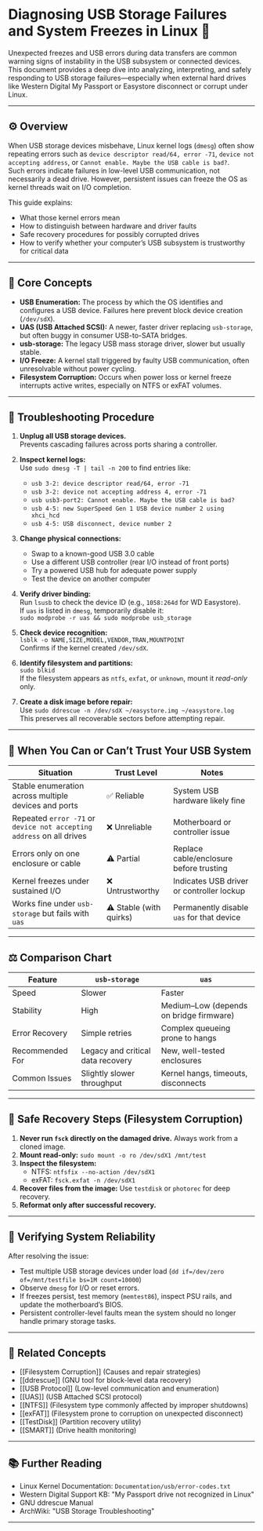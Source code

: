 # Diagnosing USB Storage Failures and System Freezes in Linux 💾

Unexpected freezes and USB errors during data transfers are common warning signs of instability in the USB subsystem or connected devices. This document provides a deep dive into analyzing, interpreting, and safely responding to USB storage failures—especially when external hard drives like Western Digital My Passport or Easystore disconnect or corrupt under Linux.

---

## ⚙️ Overview

When USB storage devices misbehave, Linux kernel logs (`dmesg`) often show repeating errors such as `device descriptor read/64, error -71`, `device not accepting address`, or `Cannot enable. Maybe the USB cable is bad?`.  
Such errors indicate failures in low-level USB communication, not necessarily a dead drive. However, persistent issues can freeze the OS as kernel threads wait on I/O completion.

This guide explains:
- What those kernel errors mean  
- How to distinguish between hardware and driver faults  
- Safe recovery procedures for possibly corrupted drives  
- How to verify whether your computer’s USB subsystem is trustworthy for critical data

---

## 🧠 Core Concepts

- **USB Enumeration:** The process by which the OS identifies and configures a USB device. Failures here prevent block device creation (`/dev/sdX`).  
- **UAS (USB Attached SCSI):** A newer, faster driver replacing `usb-storage`, but often buggy in consumer USB-to-SATA bridges.  
- **usb-storage:** The legacy USB mass storage driver, slower but usually stable.  
- **I/O Freeze:** A kernel stall triggered by faulty USB communication, often unresolvable without power cycling.  
- **Filesystem Corruption:** Occurs when power loss or kernel freeze interrupts active writes, especially on NTFS or exFAT volumes.

---

## 🧰 Troubleshooting Procedure

1. **Unplug all USB storage devices.**  
   Prevents cascading failures across ports sharing a controller.

2. **Inspect kernel logs:**  
   Use `sudo dmesg -T | tail -n 200` to find entries like:
   - `usb 3-2: device descriptor read/64, error -71`
   - `usb 3-2: device not accepting address 4, error -71`
   - `usb usb3-port2: Cannot enable. Maybe the USB cable is bad?`
   - `usb 4-5: new SuperSpeed Gen 1 USB device number 2 using xhci_hcd`
   - `usb 4-5: USB disconnect, device number 2`

3. **Change physical connections:**  
   - Swap to a known-good USB 3.0 cable  
   - Use a different USB controller (rear I/O instead of front ports)  
   - Try a powered USB hub for adequate power supply  
   - Test the device on another computer

4. **Verify driver binding:**  
   Run `lsusb` to check the device ID (e.g., `1058:264d` for WD Easystore).  
   If `uas` is listed in `dmesg`, temporarily disable it:  
   `sudo modprobe -r uas && sudo modprobe usb_storage`

5. **Check device recognition:**  
   `lsblk -o NAME,SIZE,MODEL,VENDOR,TRAN,MOUNTPOINT`  
   Confirms if the kernel created `/dev/sdX`.

6. **Identify filesystem and partitions:**  
   `sudo blkid`  
   If the filesystem appears as `ntfs`, `exfat`, or `unknown`, mount it *read-only* only.

7. **Create a disk image before repair:**  
   Use `sudo ddrescue -n /dev/sdX ~/easystore.img ~/easystore.log`  
   This preserves all recoverable sectors before attempting repair.

---

## 🧩 When You Can or Can’t Trust Your USB System

| Situation | Trust Level | Notes |
|------------|--------------|-------|
| Stable enumeration across multiple devices and ports | ✅ Reliable | System USB hardware likely fine |
| Repeated `error -71` or `device not accepting address` on all drives | ❌ Unreliable | Motherboard or controller issue |
| Errors only on one enclosure or cable | ⚠️ Partial | Replace cable/enclosure before trusting |
| Kernel freezes under sustained I/O | ❌ Untrustworthy | Indicates USB driver or controller lockup |
| Works fine under `usb-storage` but fails with `uas` | ⚠️ Stable (with quirks) | Permanently disable `uas` for that device |

---

## ⚖️ Comparison Chart

| Feature | `usb-storage` | `uas` |
|----------|----------------|-------|
| Speed | Slower | Faster |
| Stability | High | Medium–Low (depends on bridge firmware) |
| Error Recovery | Simple retries | Complex queueing prone to hangs |
| Recommended For | Legacy and critical data recovery | New, well-tested enclosures |
| Common Issues | Slightly slower throughput | Kernel hangs, timeouts, disconnects |

---

## 🧱 Safe Recovery Steps (Filesystem Corruption)

1. **Never run `fsck` directly on the damaged drive.** Always work from a cloned image.  
2. **Mount read-only:** `sudo mount -o ro /dev/sdX1 /mnt/test`  
3. **Inspect the filesystem:**  
   - NTFS: `ntfsfix --no-action /dev/sdX1`  
   - exFAT: `fsck.exfat -n /dev/sdX1`  
4. **Recover files from the image:** Use `testdisk` or `photorec` for deep recovery.  
5. **Reformat only after successful recovery.**

---

## 🧯 Verifying System Reliability

After resolving the issue:
- Test multiple USB storage devices under load (`dd if=/dev/zero of=/mnt/testfile bs=1M count=10000`)  
- Observe `dmesg` for I/O or reset errors.  
- If freezes persist, test memory (`memtest86`), inspect PSU rails, and update the motherboard’s BIOS.  
- Persistent controller-level faults mean the system should no longer handle primary storage tasks.

---

## 🔗 Related Concepts

- [[Filesystem Corruption]] (Causes and repair strategies)  
- [[ddrescue]] (GNU tool for block-level data recovery)  
- [[USB Protocol]] (Low-level communication and enumeration)  
- [[UAS]] (USB Attached SCSI protocol)  
- [[NTFS]] (Filesystem type commonly affected by improper shutdowns)  
- [[exFAT]] (Filesystem prone to corruption on unexpected disconnect)  
- [[TestDisk]] (Partition recovery utility)  
- [[SMART]] (Drive health monitoring)  

---

## 📚 Further Reading

- Linux Kernel Documentation: `Documentation/usb/error-codes.txt`  
- Western Digital Support KB: "My Passport drive not recognized in Linux"  
- GNU ddrescue Manual  
- ArchWiki: "USB Storage Troubleshooting"

---
